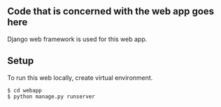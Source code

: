 ## Code that is concerned with the web app goes here
Django web framework is used for this web app.

## Setup
To run this web locally, create virtual environment.

```
$ cd webapp
$ python manage.py runserver
```

